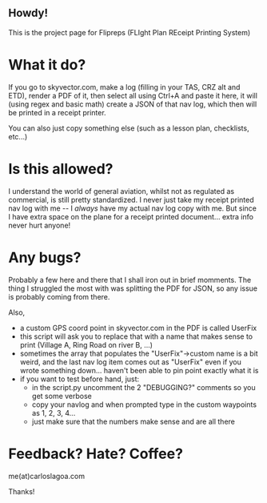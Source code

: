 ## Howdy!

This is the project page for Flipreps (FLIght Plan REceipt Printing System)

# What it do?

If you go to skyvector.com, make a log (filling in your TAS, CRZ alt and ETD), render a PDF of it, then select all using Ctrl+A and paste it here, it will (using regex and basic math) create a JSON of that nav log, which then will be printed in a receipt printer.

You can also just copy something else (such as a lesson plan, checklists, etc...)

# Is this allowed?

I understand the world of general aviation, whilst not as regulated as commercial, is still pretty standardized. I never just take my receipt printed nav log with me -- I _always_ have my actual nav log copy with me. But since I have extra space on the plane for a receipt printed document... extra info never hurt anyone!

# Any bugs?

Probably a few here and there that I shall iron out in brief momments. The thing I struggled the most with was splitting the PDF for JSON, so any issue is probably coming from there.

Also,

- a custom GPS coord point in skyvector.com in the PDF is called UserFix
- this script will ask you to replace that with a name that makes sense to print (Village A, Ring Road on river B, ...)
- sometimes the array that populates the "UserFix"->custom name is a bit weird, and the last nav log item comes out as "UserFix" even if you wrote something down... haven't been able to pin point exactly what it is
- if you want to test before hand, just:
  - in the script.py uncomment the 2 "DEBUGGING?" comments so you get some verbose
  - copy your navlog and when prompted type in the custom waypoints as 1, 2, 3, 4...
  - just make sure that the numbers make sense and are all there

# Feedback? Hate? Coffee?

me(at)carloslagoa.com

Thanks!
